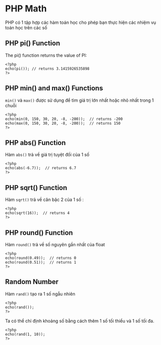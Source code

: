 # PHP Math 

PHP có 1 tập hợp các hàm toán học cho phép bạn thực hiện các nhiệm vụ toán học trên các số

## PHP pi() Function

The pi() function returns the value of PI: 

```
<?php
echo(pi()); // returns 3.1415926535898
?>
```

## PHP min() and max() Functions 

`min()` và `max()` được sử dụng để tìm giá trị lớn nhất hoặc nhỏ nhất trong 1 chuỗi 

```
<?php
echo(min(0, 150, 30, 20, -8, -200));  // returns -200
echo(max(0, 150, 30, 20, -8, -200));  // returns 150
?>
```

## PHP abs() Function

Hàm `abs()` trả về giá trị tuyệt đối của 1 số

```
<?php
echo(abs(-6.7));  // returns 6.7
?>
```

## PHP sqrt() Function

Hàm `sqrt()` trả về căn bậc 2 của 1 số : 

```
<?php
echo(sqrt(16));  // returns 4
?>
```

## PHP round() Function

Hàm `round()` trả về số nguyên gần nhất của float 

```
<?php
echo(round(0.49));  // returns 0
echo(round(0.51));  // returns 1
?>
```

## Random Number 

Hàm `rand()` tạo ra 1 số ngẫu nhiên 

```
<?php
echo(rand());
?>
```

Ta có thể chỉ định khoảng số bằng cách thêm 1 số tối thiểu và 1 số tối đa. 

```
<?php
echo(rand(1, 10));
?>
```


